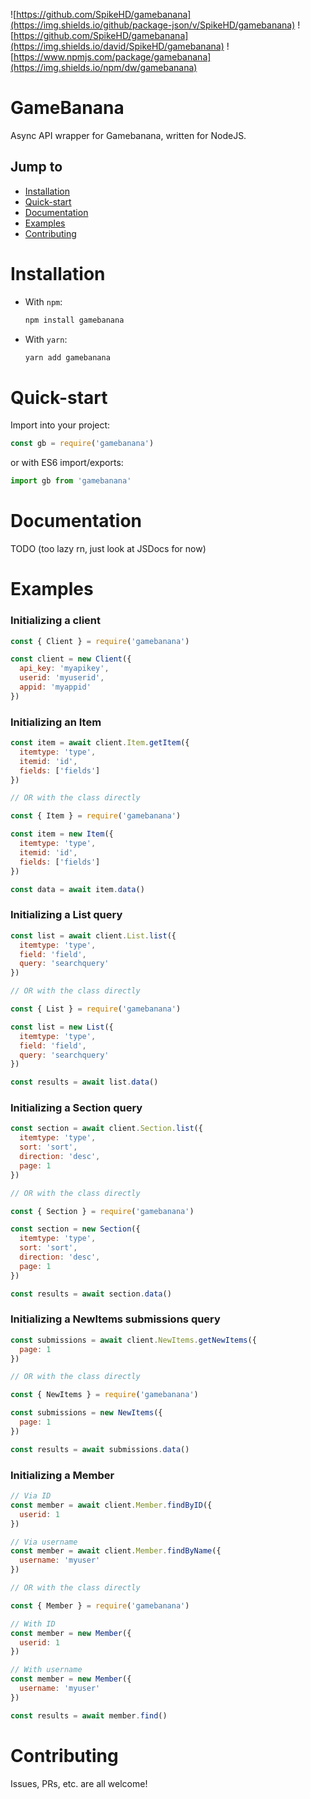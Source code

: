 ![https://github.com/SpikeHD/gamebanana](https://img.shields.io/github/package-json/v/SpikeHD/gamebanana) ![https://github.com/SpikeHD/gamebanana](https://img.shields.io/david/SpikeHD/gamebanana) ![https://www.npmjs.com/package/gamebanana](https://img.shields.io/npm/dw/gamebanana)

# GameBanana

Async API wrapper for Gamebanana, written for NodeJS.

## Jump to

* [Installation](#installation)
* [Quick-start](#quick-start)
* [Documentation](#documentation)
* [Examples](#examples)
* [Contributing](#contributing)

# Installation

* With `npm`:
  ```sh
  npm install gamebanana
  ```
* With `yarn`:
  ```sh
  yarn add gamebanana
  ```

# Quick-start

Import into your project:
```js
const gb = require('gamebanana')
```

or with ES6 import/exports:
```js
import gb from 'gamebanana'
```

# Documentation

TODO (too lazy rn, just look at JSDocs for now)

# Examples

### Initializing a client

```js
const { Client } = require('gamebanana')

const client = new Client({
  api_key: 'myapikey',
  userid: 'myuserid',
  appid: 'myappid'
})
```

### Initializing an Item

```js
const item = await client.Item.getItem({
  itemtype: 'type',
  itemid: 'id',
  fields: ['fields']
})

// OR with the class directly

const { Item } = require('gamebanana')

const item = new Item({
  itemtype: 'type',
  itemid: 'id',
  fields: ['fields']
})

const data = await item.data()
```

### Initializing a List query

```js
const list = await client.List.list({
  itemtype: 'type',
  field: 'field',
  query: 'searchquery'
})

// OR with the class directly

const { List } = require('gamebanana')

const list = new List({
  itemtype: 'type',
  field: 'field',
  query: 'searchquery'
})

const results = await list.data()
```

### Initializing a Section query

```js
const section = await client.Section.list({
  itemtype: 'type',
  sort: 'sort',
  direction: 'desc',
  page: 1
})

// OR with the class directly

const { Section } = require('gamebanana')

const section = new Section({
  itemtype: 'type',
  sort: 'sort',
  direction: 'desc',
  page: 1
})

const results = await section.data()
```

### Initializing a NewItems submissions query

```js
const submissions = await client.NewItems.getNewItems({
  page: 1
})

// OR with the class directly

const { NewItems } = require('gamebanana')

const submissions = new NewItems({
  page: 1
})

const results = await submissions.data()
```

### Initializing a Member

```js
// Via ID
const member = await client.Member.findByID({
  userid: 1
})

// Via username
const member = await client.Member.findByName({
  username: 'myuser'
})

// OR with the class directly

const { Member } = require('gamebanana')

// With ID
const member = new Member({
  userid: 1
})

// With username
const member = new Member({
  username: 'myuser'
})

const results = await member.find()
```

# Contributing

Issues, PRs, etc. are all welcome!